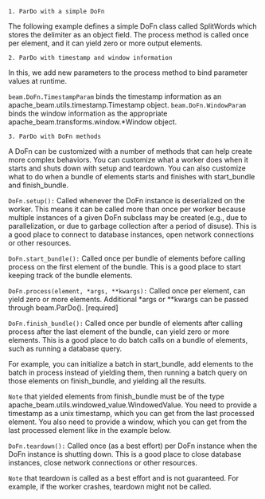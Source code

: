 `1. ParDo with a simple DoFn`

The following example defines a simple DoFn class called SplitWords which stores the delimiter as an object field. The process method is called once per element, and it can yield zero or more output elements.

`2. ParDo with timestamp and window information`

In this, we add new parameters to the process method to bind parameter values at runtime.

`beam.DoFn.TimestampParam` binds the timestamp information as an apache_beam.utils.timestamp.Timestamp object.
`beam.DoFn.WindowParam` binds the window information as the appropriate apache_beam.transforms.window.*Window object.


`3. ParDo with DoFn methods`

A DoFn can be customized with a number of methods that can help create more complex behaviors. You can customize what a worker does when it starts and shuts down with setup and teardown. You can also customize what to do when a bundle of elements starts and finishes with start_bundle and finish_bundle.

`DoFn.setup():` Called whenever the DoFn instance is deserialized on the worker. This means it can be called more than once per worker because multiple instances of a given DoFn subclass may be created (e.g., due to parallelization, or due to garbage collection after a period of disuse). This is a good place to connect to database instances, open network connections or other resources.

`DoFn.start_bundle():` Called once per bundle of elements before calling process on the first element of the bundle. This is a good place to start keeping track of the bundle elements.

`DoFn.process(element, *args, **kwargs):` Called once per element, can yield zero or more elements. Additional *args or **kwargs can be passed through beam.ParDo(). [required]

`DoFn.finish_bundle():` Called once per bundle of elements after calling process after the last element of the bundle, can yield zero or more elements. This is a good place to do batch calls on a bundle of elements, such as running a database query.

For example, you can initialize a batch in start_bundle, add elements to the batch in process instead of yielding them, then running a batch query on those elements on finish_bundle, and yielding all the results.

`Note` that yielded elements from finish_bundle must be of the type apache_beam.utils.windowed_value.WindowedValue. You need to provide a timestamp as a unix timestamp, which you can get from the last processed element. You also need to provide a window, which you can get from the last processed element like in the example below.

`DoFn.teardown():` Called once (as a best effort) per DoFn instance when the DoFn instance is shutting down. This is a good place to close database instances, close network connections or other resources.

`Note` that teardown is called as a best effort and is not guaranteed. For example, if the worker crashes, teardown might not be called.